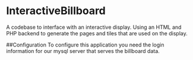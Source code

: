 InteractiveBillboard
====================
A codebase to interface with an interactive display.
Using an HTML and PHP backend to generate the pages and tiles that are used on the display.

##Configuration
To configure this application you need the login information for our mysql server that serves the billboard data.
